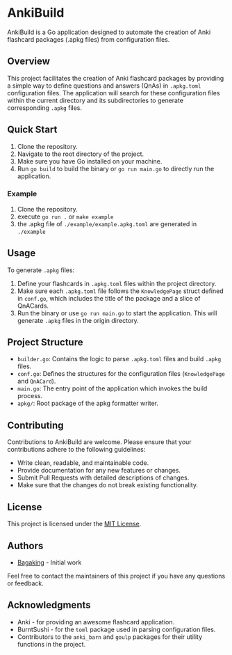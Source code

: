 # AnkiBuild

AnkiBuild is a Go application designed to automate the creation of Anki flashcard packages (.apkg files) from configuration files.

## Overview

This project facilitates the creation of Anki flashcard packages by providing a simple way to define questions and answers (QnAs) in `.apkg.toml` configuration files. The application will search for these configuration files within the current directory and its subdirectories to generate corresponding `.apkg` files.

## Quick Start

1. Clone the repository.
2. Navigate to the root directory of the project.
3. Make sure you have Go installed on your machine.
4. Run `go build` to build the binary or `go run main.go` to directly run the application.

### Example

1. Clone the repository.
2. execute `go run .` or `make example`
3. the .apkg file of `./example/example.apkg.toml` are generated in `./example`

## Usage

To generate `.apkg` files:

1. Define your flashcards in `.apkg.toml` files within the project directory.
2. Make sure each `.apkg.toml` file follows the `KnowledgePage` struct defined in `conf.go`, which includes the title of the package and a slice of QnACards.
3. Run the binary or use `go run main.go` to start the application. This will generate `.apkg` files in the origin directory.

## Project Structure

- `builder.go`: Contains the logic to parse `.apkg.toml` files and build `.apkg` files.
- `conf.go`: Defines the structures for the configuration files (`KnowledgePage` and `QnACard`).
- `main.go`: The entry point of the application which invokes the build process.
- `apkg/`: Root package of the apkg formatter writer.

## Contributing

Contributions to AnkiBuild are welcome. Please ensure that your contributions adhere to the following guidelines:

- Write clean, readable, and maintainable code.
- Provide documentation for any new features or changes.
- Submit Pull Requests with detailed descriptions of changes.
- Make sure that the changes do not break existing functionality.

## License

This project is licensed under the [MIT License](LICENSE).

## Authors

- [Bagaking](https://github.com/bagaking) - Initial work

Feel free to contact the maintainers of this project if you have any questions or feedback.

## Acknowledgments

- Anki - for providing an awesome flashcard application.
- BurntSushi - for the `toml` package used in parsing configuration files.
- Contributors to the `anki_barn` and `goulp` packages for their utility functions in the project.